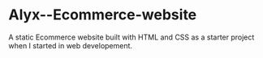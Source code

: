 # Alyx--Ecommerce-website
A static Ecommerce website built with HTML and CSS as a starter project when I started in web developement. 
